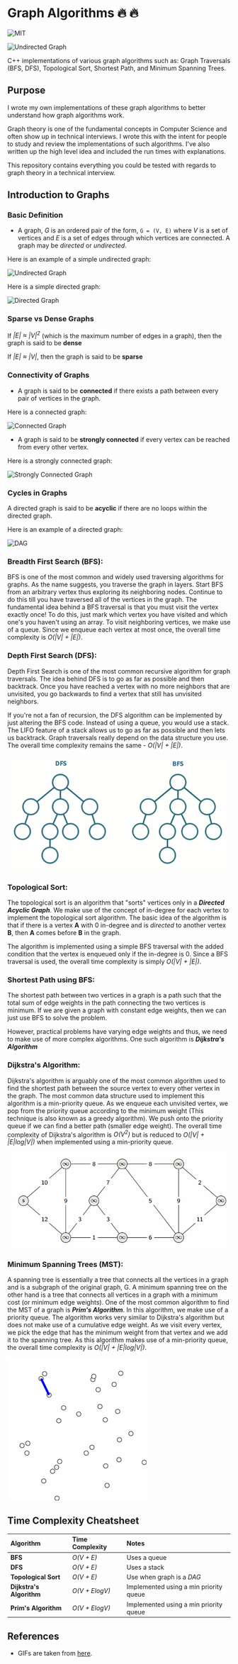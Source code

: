 # Graph Algorithms :fire: :fire:

![MIT](https://img.shields.io/github/license/mashape/apistatus.svg)

![Undirected Graph](images/simple-graph.png)

C++ implementations of various graph algorithms such as: Graph Traversals
(BFS, DFS), Topological Sort, Shortest Path, and Minimum Spanning Trees.

## Purpose

I wrote my own implementations of these graph algorithms to better understand
how graph algorithms work.

Graph theory is one of the fundamental concepts in Computer Science and often
show up in technical interviews. I wrote this with the intent for people
to study and review the implementations of such algorithms. I've also written
up the high level idea and included the run times with explanations.

This repository contains everything you could be tested with regards to
graph theory in a technical interview.

## Introduction to Graphs

### Basic Definition
* A graph, *G* is an ordered pair of the form, `G = (V, E)` where *V* is a set
of vertices and *E* is a set of edges through which vertices are connected.
A graph may be _directed_ or _undirected_.

Here is an example of a simple undirected graph:

![Undirected Graph](images/undirected-graph.png)

Here is a simple directed graph:

![Directed Graph](images/directed-graph.png)

### Sparse vs Dense Graphs

If _|E| ≈ |V|<sup>2</sup>_ (which is the maximum number of edges in a graph),
then the graph is said to be **dense**

If _|E| ≈ |V|_, then the graph is said to be **sparse**

### Connectivity of Graphs

* A graph is said to be **connected** if there exists a path between every pair
of vertices in the graph.

Here is a connected graph:

![Connected Graph](images/connected-graph.png)

* A graph is said to be **strongly connected** if every vertex can be reached
from every other vertex.

Here is a strongly connected graph:

![Strongly Connected Graph](images/strongly-connected.png)

### Cycles in Graphs

A directed graph is said to be **acyclic** if there are no loops within the
directed graph.

Here is an example of a directed graph:

![DAG](images/DAG.png)

### Breadth First Search (BFS):

BFS is one of the most common and widely used traversing algorithms for graphs.
As the name suggests, you traverse the graph in layers. Start BFS from an
arbitrary vertex thus exploring its neighboring nodes. Continue to do this till
you have traversed all of the vertices in the graph. The fundamental idea behind
a BFS traversal is that you must visit the vertex exactly once! To do this, just
mark which vertex you have visited and which one's you haven't using an array.
To visit neighboring vertices, we make use of a queue. Since we enqueue each
vertex at most once, the overall time complexity is *O(|V| + |E|)*.

### Depth First Search (DFS):

Depth First Search is one of the most common recursive algorithm for graph
traversals. The idea behind DFS is to go as far as possible and then backtrack.
Once you have reached a vertex with no more neighbors that are unvisited, you
go backwards to find a vertex that still has unvisited neighbors.

If you're not a fan of recursion, the DFS algorithm can be implemented by just
altering the BFS code. Instead of using a queue, you would use a stack.
The LIFO feature of a stack allows us to go as far as possible and then lets us
backtrack. Graph traversals really depend on the data structure you use.
The overall time complexity remains the same - *O(|V| + |E|)*.


![BFS vs DFS](https://raw.githubusercontent.com/kdn251/interviews/master/images/dfsbfs.gif)

### Topological Sort:

The topological sort is an algorithm that "sorts" vertices only in a
***Directed Acyclic Graph***. We make use of the concept of in-degree for each
vertex to implement the topological sort algorithm. The basic idea of the
algorithm is that if there is a vertex **A** with 0 in-degree and is *directed*
to another vertex **B**, then **A** comes before **B** in the graph.

The algorithm is implemented using a simple BFS traversal with the added
condition that the vertex is enqueued only if the in-degree is 0. Since a BFS
traversal is used, the overall time complexity is simply *O(|V| + |E|)*.

### Shortest Path using BFS:

The shortest path between two vertices in a graph is a path such that the total
sum of edge weights in the path connecting the two vertices is minimum. If we
are given a graph with constant edge weights, then we can just use BFS to solve
the problem.

However, practical problems have varying edge weights and thus,
we need to make use of more complex algorithms.
One such algorithm is ***Dijkstra's Algorithm***

### Dijkstra's Algorithm:

Dijkstra's algorithm is arguably one of the most common algorithm used to find
the shortest path between the source vertex to every other vertex in the graph.
The most common data structure used to implement this algorithm is a
min-priority queue. As we enqueue each unvisited vertex, we pop from the
priority queue according to the minimum weight (This technique is also known as
a greedy algorithm). We push onto the priority queue if we can find a better
path (smaller edge weight). The overall time complexity of Dijkstra's algorithm
is *O(V<sup>2</sup>)* but is reduced to
*O(|V| + |E|log|V|)* when implemented using a min-priority queue.


![](https://raw.githubusercontent.com/kdn251/interviews/master/images/dijkstra.gif)
### Minimum Spanning Trees (MST):

A spanning tree is essentially a tree that connects all the vertices in a graph
and is a subgraph of the original graph, G. A minimum spanning tree on the other
hand is a tree that connects all vertices in a graph with a minimum cost
(or minimum edge weights). One of the most common algorithm to find the MST of a
graph is ***Prim's Algorithm***. In this algorithm, we make use of a priority
queue. The algorithm works very similar to Dijkstra's algorithm but does not
make use of a cumulative edge weight. As we visit every vertex, we pick the edge
that has the minimum weight from that vertex and we add it to the spanning tree.
As this algorithm makes use of a min-priority queue,
the overall time complexity is *O(|V| + |E|log|V|)*.

![](https://raw.githubusercontent.com/kdn251/interviews/master/images/prim.gif)

## Time Complexity Cheatsheet

| Algorithm 						| Time Complexity     				| Notes     			|
| :------------- 					| :------------- 					|	:------------- 		|
| **BFS** 							| *O(V + E)*						|	Uses a queue					|
| **DFS** 							| *O(V + E)*						|	Uses a stack					|
| **Topological Sort** 				| *O(V + E)*						| Use when graph is a _DAG_					|
| **Dijkstra's Algorithm** 			| *O(V + ElogV)*						|Implemented using a min priority queue|
| **Prim's Algorithm** 				| *O(V + ElogV)*						|Implemented using a min priority queue|



## References

* GIFs are taken from [here](https://github.com/kdn251/interviews).

